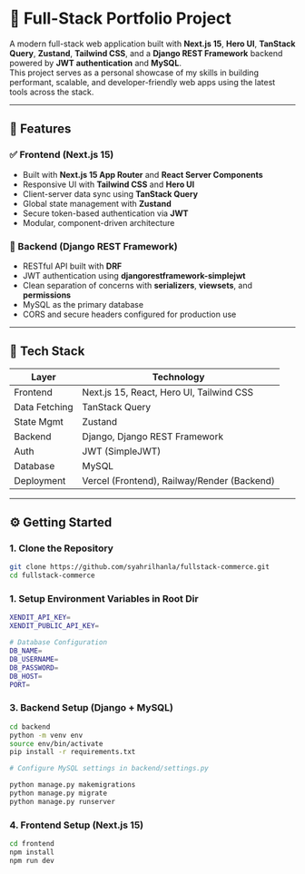 # 🚀 Full-Stack Portfolio Project

A modern full-stack web application built with **Next.js 15**, **Hero UI**, **TanStack Query**, **Zustand**, **Tailwind CSS**, and a **Django REST Framework** backend powered by **JWT authentication** and **MySQL**.  
This project serves as a personal showcase of my skills in building performant, scalable, and developer-friendly web apps using the latest tools across the stack.

---

## 📌 Features

### ✅ Frontend (Next.js 15)
- Built with **Next.js 15 App Router** and **React Server Components**
- Responsive UI with **Tailwind CSS** and **Hero UI**
- Client-server data sync using **TanStack Query**
- Global state management with **Zustand**
- Secure token-based authentication via **JWT**
- Modular, component-driven architecture

### 🔗 Backend (Django REST Framework)
- RESTful API built with **DRF**
- JWT authentication using **djangorestframework-simplejwt**
- Clean separation of concerns with **serializers**, **viewsets**, and **permissions**
- MySQL as the primary database
- CORS and secure headers configured for production use

---

## 🧰 Tech Stack

| Layer        | Technology                              |
|--------------|------------------------------------------|
| Frontend     | Next.js 15, React, Hero UI, Tailwind CSS |
| Data Fetching| TanStack Query                          |
| State Mgmt   | Zustand                                  |
| Backend      | Django, Django REST Framework            |
| Auth         | JWT (SimpleJWT)                          |
| Database     | MySQL                                    |
| Deployment   | Vercel (Frontend), Railway/Render (Backend) |

---

## ⚙️ Getting Started

### 1. Clone the Repository
```bash
git clone https://github.com/syahrilhanla/fullstack-commerce.git
cd fullstack-commerce
```

### 1. Setup Environment Variables in Root Dir
```bash
XENDIT_API_KEY=
XENDIT_PUBLIC_API_KEY=

# Database Configuration
DB_NAME=
DB_USERNAME=
DB_PASSWORD=
DB_HOST=
PORT=
```

### 3. Backend Setup (Django + MySQL)
```bash
cd backend
python -m venv env
source env/bin/activate
pip install -r requirements.txt

# Configure MySQL settings in backend/settings.py

python manage.py makemigrations
python manage.py migrate
python manage.py runserver
```

### 4. Frontend Setup (Next.js 15)
```bash
cd frontend
npm install
npm run dev
```

